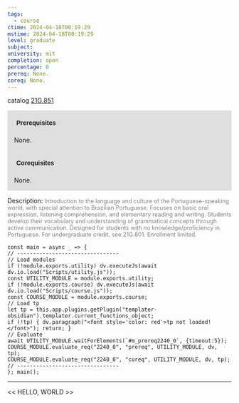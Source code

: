 ```yaml
---
tags:
  - course
ctime: 2024-04-18T00:19:29
mstime: 2024-04-18T00:19:29
level: graduate
subject: 
university: mit
completion: open
percentage: 0
prereq: None.
coreq: None.
---
```


catalog [21G.851](http://student.mit.edu/catalog/m21Gh.html#21G.851)

<span style="display: block; padding: 15px; background-color: rgb(100, 100, 100, 0.2);"><font id="m_prereq2240_0" style="display: block; font-family: Arial, sans-serif; font-weight: bold; padding: 5px">Prerequisites</font><br><span id="prereq2240_0">None.</span></span>
<span style="display: block; padding: 15px; background-color: rgb(100, 100, 100, 0.2);"><font id="m_coreq2240_0" style="display: block; font-family: Arial, sans-serif; font-weight: bold; padding: 5px">Corequisites</font><br><span id="coreq2240_0">None.</span></span>

<font style="">Description:</font>
<font style="color: grey; font-size: 0.8rem;">Introduction to the language and culture of the Portuguese-speaking world, with special attention to Brazilian Portuguese. Focuses on basic oral expression, listening comprehension, and elementary reading and writing. Students develop their vocabulary and understanding of grammatical concepts through active communication. Designed for students with no knowledge/proficiency in Portuguese. For undergraduate credit, see 21G.801. Enrollment limited.</font>

```dataviewjs
const main = async _ => {
// --------------------------------
// Load modules
if (!module.exports.utility) dv.executeJs(await dv.io.load("Scripts/utility.js"));
const UTILITY_MODULE = module.exports.utility;
if (!module.exports.course) dv.executeJs(await dv.io.load("Scripts/course.js"));
const COURSE_MODULE = module.exports.course;
// Load tp
let tp = this.app.plugins.getPlugin("templater-obsidian").templater.current_functions_object;
if (!tp) { dv.paragraph("<font style='color: red'>tp not loaded!</font>"); return; }
// Evaluate
await UTILITY_MODULE.waitForElements(`#m_prereq2240_0`, {timeout:5});
COURSE_MODULE.evaluate_req("2240_0", "prereq", UTILITY_MODULE, dv, tp);
COURSE_MODULE.evaluate_req("2240_0", "coreq", UTILITY_MODULE, dv, tp);
// --------------------------------
}; main();
```

---

<< HELLO, WORLD >>
